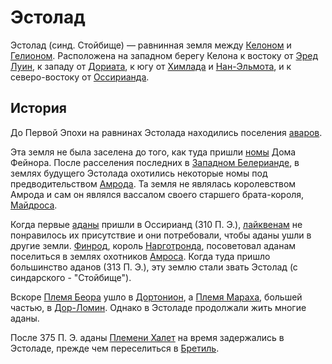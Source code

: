 # Эстолад

Эстолад (синд. Стойбище) — равнинная земля между [Келоном](Келон.md) и
[Гелионом](Гелион.md). Расположена на западном берегу Келона к востоку от
[Эред Луин](Синие%20Горы.md), к западу от [Дориата](Дориат.md), к югу от
[Химлада](Химлад.md) и [Нан-Эльмота](Нан-Эльмот.md), и к северо-востоку от
[Оссирианда](Оссирианд.md).

## История

До Первой Эпохи на равнинах Эстолада находились поселения [аваров](Народы/авары.md).

Эта земля не была заселена до того, как туда пришли [номы](Народы/номы.md) Дома
Фейнора. После расселения последних в [Западном Белерианде](Западный%20Белерианд.md),
в землях будущего Эстолада охотились некоторые номы под предводительством
[Амрода](Личности/Амрод.md). Та земля не являлась королевством Амрода и сам он являлся
вассалом своего старшего брата-короля, [Майдроса](Личности/Майдрос.md).

Когда первые [аданы](Народы/аданы.md) пришли в Оссирианд (310 П. Э.),
[лайквенам](Народы/лайкены.md) не понравилось их присутствие и они потребовали, чтобы
аданы ушли в другие земли. [Финрод](Личности/Финрод.md), король [Нарготронда](Нарготронд.md),
посоветовал аданам поселиться в землях охотников [Амроса](Личности/Амрос.md). Когда туда
пришло большинство аданов (313 П. Э.), эту землю стали звать Эстолад (с
синдарского - "Стойбище").

Вскоре [Племя Беора](Народы/беорлинги.md) ушло в [Дортонион](Дортонион.md), а
[Племя Мараха](Народы/марахлинги.md), большей частью, в [Дор-Ломин](Дор-Ломин.md).
Однако в Эстоладе продолжали жить многие аданы.

После 375 П. Э. аданы [Племени Халет](Народы/халетлинги.md) на время задержались в
Эстоладе, прежде чем переселиться в [Бретиль](Бретиль.md).
